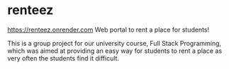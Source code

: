 # renteez 
https://renteez.onrender.com
Web portal to rent a place for students!

This is a group project for our university course, Full Stack Programming, which was aimed at providing an easy way for students to rent a place as very often the students find it difficult.

